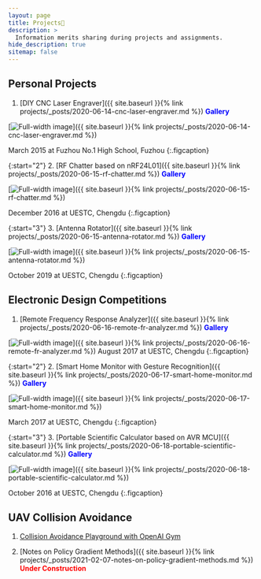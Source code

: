 ```yaml
---
layout: page
title: Projects🚧
description: >
  Information merits sharing during projects and assignments.
hide_description: true
sitemap: false
---
```


## Personal Projects

1. [DIY CNC Laser Engraver]({{ site.baseurl }}{% link projects/_posts/2020-06-14-cnc-laser-engraver.md %}) <span style="color:blue">**Gallery**</span>

[![Full-width image](/assets/img/img-projects/05-00.png)]({{ site.baseurl }}{% link projects/_posts/2020-06-14-cnc-laser-engraver.md %})

March 2015 at Fuzhou No.1 High School, Fuzhou
{:.figcaption}

{:start="2"}
2. [RF Chatter based on nRF24L01]({{ site.baseurl }}{% link projects/_posts/2020-06-15-rf-chatter.md %}) <span style="color:blue">**Gallery**</span>

[![Full-width image](/assets/img/img-projects/02-00.png)]({{ site.baseurl }}{% link projects/_posts/2020-06-15-rf-chatter.md %})

December 2016 at UESTC, Chengdu
{:.figcaption}

{:start="3"}
3. [Antenna Rotator]({{ site.baseurl }}{% link projects/_posts/2020-06-15-antenna-rotator.md %}) <span style="color:blue">**Gallery**</span>

[![Full-width image](/assets/img/img-projects/06-00.png)]({{ site.baseurl }}{% link projects/_posts/2020-06-15-antenna-rotator.md %})

October 2019 at UESTC, Chengdu
{:.figcaption}

## Electronic Design Competitions

1. [Remote Frequency Response Analyzer]({{ site.baseurl }}{% link projects/_posts/2020-06-16-remote-fr-analyzer.md %}) <span style="color:blue">**Gallery**</span>

[![Full-width image](/assets/img/img-projects/01-00.png)]({{ site.baseurl }}{% link projects/_posts/2020-06-16-remote-fr-analyzer.md %})
August 2017 at UESTC, Chengdu
{:.figcaption}

{:start="2"}
2. [Smart Home Monitor with Gesture Recognition]({{ site.baseurl }}{% link projects/_posts/2020-06-17-smart-home-monitor.md %}) <span style="color:blue">**Gallery**</span>

[![Full-width image](/assets/img/img-projects/03-00.png)]({{ site.baseurl }}{% link projects/_posts/2020-06-17-smart-home-monitor.md %})

March 2017 at UESTC, Chengdu
{:.figcaption}

{:start="3"}
3. [Portable Scientific Calculator based on AVR MCU]({{ site.baseurl }}{% link projects/_posts/2020-06-18-portable-scientific-calculator.md %}) <span style="color:blue">**Gallery**</span>

[![Full-width image](/assets/img/img-projects/04-00.png)]({{ site.baseurl }}{% link projects/_posts/2020-06-18-portable-scientific-calculator.md %})

October 2016 at UESTC, Chengdu
{:.figcaption}

## UAV Collision Avoidance

1. [Collision Avoidance Playground with OpenAI Gym](https://github.com/felixnie/gym-colavoid)

2. [Notes on Policy Gradient Methods]({{ site.baseurl }}{% link projects/_posts/2021-02-07-notes-on-policy-gradient-methods.md %}) <span style="color:red">**Under Construction**</span>

